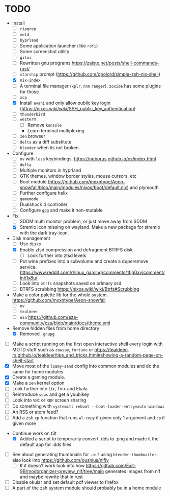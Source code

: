 # TODO
- Install
	- [ ] `ripgrep`
	- [ ] `meld`
	- [ ] `hyprland`
	- [ ] Some application launcher (like `rofi`)
	- [ ] Some screenshot utility
	- [ ] `gitui`
	- [ ] Rewritten gnu programs https://zaiste.net/posts/shell-commands-rust/
	- [ ] `starship` prompt (https://github.com/goolord/simple-zsh-nix-shell)
	- [x] `nix-index`
	- [ ] A terminal file manager (`xplr`, `nnn` `ranger`). `zoxide` has some plugins for those
	- [ ] `xcp`
	- [x] Install `avahi` and only allow public key login (https://nixos.wiki/wiki/SSH_public_key_authentication)
	- [ ] `thunderbird`
	- [ ] `wezterm`
		- [ ] Remove `konsole`
		- Learn terminal multiplexing
	- [ ] `zen` browser
	- [ ] `delta` as a diff substitute
	- [ ] `blender` when its not broken.
- Configure
	- [ ] `ov` with `less` keybindings. https://noborus.github.io/ov/index.html
	- [ ] `delta`
	- [ ] Multiple monitors in hyprland
	- [ ] GTK themes, window border styles, mouse cursors, etc
	- [ ] Boot module (https://github.com/mxxntype/Aeon-snowfall/blob/main/modules/nixos/boot/default.nix) and plymouth
	- [ ] Further configure helix
	- [ ] `gamemode`
	- [ ] Dualshock 4 controller
	- [ ] Configure `gpg` and make it non-mutable
- Fix
	- [ ] SDDM multi monitor problem, or just move away from SDDM
	- [x] Stremio icon missing on wayland. Make a new package for stremio with the dark tray-icon.
- Disk management
	- [ ] Use `disko`
	- [x] Enable ztsd compression and defragment BTRFS disk
		- [ ] Look further into ztsd levels
	- [ ] Put wine prefixes into a subvolume and create a duperemove service. https://www.reddit.com/r/linux_gaming/comments/1fig0xy/comment/lnh1x6u/
	- [ ] Look into `btrfs` snapshots saved on primary ssd
	- [ ] BTRFS scrubbing https://nixos.wiki/wiki/Btrfs#Scrubbing
- Make a color palette lib for the whole system. https://github.com/mxxntype/Aeon-snowfall
	- [ ] `ov`
	- [ ] `tealdeer`
	- [ ] `eza` https://github.com/eza-community/eza/blob/main/docs/theme.yml
- Remove hidden files from home directory
	- [x] Removed `.gnupg`
- [ ] Make a script running on the first open interactive shell every login with MOTD stuff such as `cowsay`, `fortune` or https://tealdeer-rs.github.io/tealdeer/tips_and_tricks.html#showing-a-random-page-on-shell-start
- [x] Move most of the `loamy-sand` config into common modules and do the same for home modules
- [x] Create a gaming module.
- [x] Make a `zen` kernel option
- [ ] Look further into Lix, Tvix and Ekala
- [ ] Reintroduce `sops` and get a yuubikey
- [ ] Look into `VNC` or `RDP` screen sharing
- [ ] Do something with `systemctl reboot --boot-loader-entry=auto-windows`
- [ ] An RSS or atom feed?
- [ ] Add a zsh `cp` function that runs `wl-copy` if given only 1 argument and `cp` if given more
- Continue work on t3t
	- [x] Added a script to temporarily convert .dds to .png and made it the default app for .dds files
- [ ] See about generating thumbnails for `.nif` using `blender-thumbnailer`. also look into https://github.com/ousnius/nifly
	- [ ] If it doesn't work look into how https://github.com/Exit-9B/modorganizer-preview_nif/tree/main generates images from nif and maybe rewrite that in rust
- [ ] Disable okular and set default pdf viewer to firefox
- [ ] A part of the zsh system module should probably be in a home module
